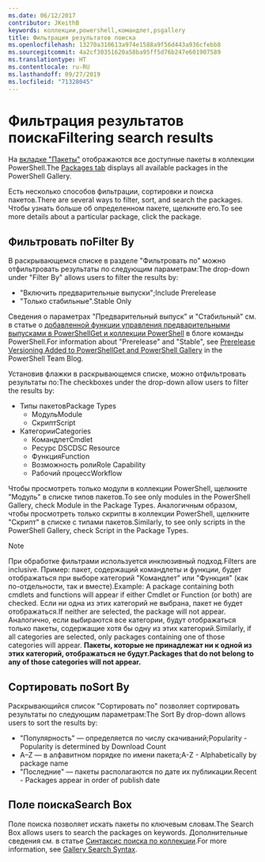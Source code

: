 ```yaml
---
ms.date: 06/12/2017
contributor: JKeithB
keywords: коллекции,powershell,командлет,psgallery
title: Фильтрация результатов поиска
ms.openlocfilehash: 13270a310613a974e1588a9f56d443a936cfebb8
ms.sourcegitcommit: 4a2cf30351620a58ba95ff5d76b247e601907589
ms.translationtype: HT
ms.contentlocale: ru-RU
ms.lasthandoff: 09/27/2019
ms.locfileid: "71328045"
---
```

# <a name="filtering-search-results"></a><span data-ttu-id="10608-103">Фильтрация результатов поиска</span><span class="sxs-lookup"><span data-stu-id="10608-103">Filtering search results</span></span>

<span data-ttu-id="10608-104">На [вкладке "Пакеты"](https://www.powershellgallery.com/packages) отображаются все доступные пакеты в коллекции PowerShell.</span><span class="sxs-lookup"><span data-stu-id="10608-104">The [Packages tab](https://www.powershellgallery.com/packages) displays all available packages in the PowerShell Gallery.</span></span>

<span data-ttu-id="10608-105">Есть несколько способов фильтрации, сортировки и поиска пакетов.</span><span class="sxs-lookup"><span data-stu-id="10608-105">There are several ways to filter, sort, and search the packages.</span></span>
<span data-ttu-id="10608-106">Чтобы узнать больше об определенном пакете, щелкните его.</span><span class="sxs-lookup"><span data-stu-id="10608-106">To see more details about a particular package, click the package.</span></span>

## <a name="filter-by"></a><span data-ttu-id="10608-107">Фильтровать по</span><span class="sxs-lookup"><span data-stu-id="10608-107">Filter By</span></span>

<span data-ttu-id="10608-108">В раскрывающемся списке в разделе "Фильтровать по" можно отфильтровать результаты по следующим параметрам:</span><span class="sxs-lookup"><span data-stu-id="10608-108">The drop-down under "Filter By" allows users to filter the results by:</span></span>
- <span data-ttu-id="10608-109">"Включить предварительные выпуски";</span><span class="sxs-lookup"><span data-stu-id="10608-109">Include Prerelease</span></span>
- <span data-ttu-id="10608-110">"Только стабильные".</span><span class="sxs-lookup"><span data-stu-id="10608-110">Stable Only</span></span>

<span data-ttu-id="10608-111">Сведения о параметрах "Предварительный выпуск" и "Стабильный" см. в статье о [добавленной функции управления предварительными выпусками в PowerShellGet и коллекции PowerShell](https://blogs.msdn.microsoft.com/powershell/2017/12/05/prerelease-versioning-added-to-powershellget-and-powershell-gallery/) в блоге команды PowerShell.</span><span class="sxs-lookup"><span data-stu-id="10608-111">For information about "Prerelease" and "Stable", see [Prerelease Versioning Added to PowerShellGet and PowerShell Gallery](https://blogs.msdn.microsoft.com/powershell/2017/12/05/prerelease-versioning-added-to-powershellget-and-powershell-gallery/) in the PowerShell Team Blog.</span></span>

<span data-ttu-id="10608-112">Установив флажки в раскрывающемся списке, можно отфильтровать результаты по:</span><span class="sxs-lookup"><span data-stu-id="10608-112">The checkboxes under the drop-down allow users to filter the results by:</span></span>
- <span data-ttu-id="10608-113">Типы пакетов</span><span class="sxs-lookup"><span data-stu-id="10608-113">Package Types</span></span>
  - <span data-ttu-id="10608-114">Модуль</span><span class="sxs-lookup"><span data-stu-id="10608-114">Module</span></span>
  - <span data-ttu-id="10608-115">Скрипт</span><span class="sxs-lookup"><span data-stu-id="10608-115">Script</span></span>
- <span data-ttu-id="10608-116">Категории</span><span class="sxs-lookup"><span data-stu-id="10608-116">Categories</span></span>
  - <span data-ttu-id="10608-117">Командлет</span><span class="sxs-lookup"><span data-stu-id="10608-117">Cmdlet</span></span>
  - <span data-ttu-id="10608-118">Ресурс DSC</span><span class="sxs-lookup"><span data-stu-id="10608-118">DSC Resource</span></span>
  - <span data-ttu-id="10608-119">Функция</span><span class="sxs-lookup"><span data-stu-id="10608-119">Function</span></span>
  - <span data-ttu-id="10608-120">Возможность роли</span><span class="sxs-lookup"><span data-stu-id="10608-120">Role Capability</span></span>
  - <span data-ttu-id="10608-121">Рабочий процесс</span><span class="sxs-lookup"><span data-stu-id="10608-121">Workflow</span></span>

<span data-ttu-id="10608-122">Чтобы просмотреть только модули в коллекции PowerShell, щелкните "Модуль" в списке типов пакетов.</span><span class="sxs-lookup"><span data-stu-id="10608-122">To see only modules in the PowerShell Gallery, check Module in the Package Types.</span></span>
<span data-ttu-id="10608-123">Аналогичным образом, чтобы просмотреть только скрипты в коллекции PowerShell, щелкните "Скрипт" в списке с типами пакетов.</span><span class="sxs-lookup"><span data-stu-id="10608-123">Similarly, to see only scripts in the PowerShell Gallery, check Script in the Package Types.</span></span>

> [!NOTE]
> <span data-ttu-id="10608-124">При обработке фильтрами используется инклюзивный подход.</span><span class="sxs-lookup"><span data-stu-id="10608-124">Filters are inclusive.</span></span>
> <span data-ttu-id="10608-125">Пример: пакет, содержащий командлеты и функции, будет отображаться при выборе категорий "Командлет" или "Функция" (как по-отдельности, так и вместе).</span><span class="sxs-lookup"><span data-stu-id="10608-125">Example: A package containing both cmdlets and functions will appear if either Cmdlet or Function (or both) are checked.</span></span>
> <span data-ttu-id="10608-126">Если ни одна из этих категорий не выбрана, пакет не будет отображаться.</span><span class="sxs-lookup"><span data-stu-id="10608-126">If neither are selected, the package will not appear.</span></span>
> <span data-ttu-id="10608-127">Аналогично, если выбираются все категории, будут отображаться только пакеты, содержащие хотя бы одну из этих категорий.</span><span class="sxs-lookup"><span data-stu-id="10608-127">Similarly, if all categories are selected, only packages containing one of those categories will appear.</span></span>
> <span data-ttu-id="10608-128">**Пакеты, которые не принадлежат ни к одной из этих категорий, отображаться не будут.**</span><span class="sxs-lookup"><span data-stu-id="10608-128">**Packages that do not belong to any of those categories will not appear.**</span></span>

## <a name="sort-by"></a><span data-ttu-id="10608-129">Сортировать по</span><span class="sxs-lookup"><span data-stu-id="10608-129">Sort By</span></span>

<span data-ttu-id="10608-130">Раскрывающийся список "Сортировать по" позволяет сортировать результаты по следующим параметрам:</span><span class="sxs-lookup"><span data-stu-id="10608-130">The Sort By drop-down allows users to sort the results by:</span></span>
- <span data-ttu-id="10608-131">"Популярность" — определяется по числу скачиваний;</span><span class="sxs-lookup"><span data-stu-id="10608-131">Popularity - Popularity is determined by Download Count</span></span>
- <span data-ttu-id="10608-132">A–Z — в алфавитном порядке по имени пакета;</span><span class="sxs-lookup"><span data-stu-id="10608-132">A-Z - Alphabetically by package name</span></span>
- <span data-ttu-id="10608-133">"Последние" — пакеты располагаются по дате их публикации.</span><span class="sxs-lookup"><span data-stu-id="10608-133">Recent - Packages appear in order of publish date</span></span>

## <a name="search-box"></a><span data-ttu-id="10608-134">Поле поиска</span><span class="sxs-lookup"><span data-stu-id="10608-134">Search Box</span></span>

<span data-ttu-id="10608-135">Поле поиска позволяет искать пакеты по ключевым словам.</span><span class="sxs-lookup"><span data-stu-id="10608-135">The Search Box allows users to search the packages on keywords.</span></span>
<span data-ttu-id="10608-136">Дополнительные сведения см. в статье [Синтаксис поиска по коллекции](search-syntax.md).</span><span class="sxs-lookup"><span data-stu-id="10608-136">For more information, see [Gallery Search Syntax](search-syntax.md).</span></span>
